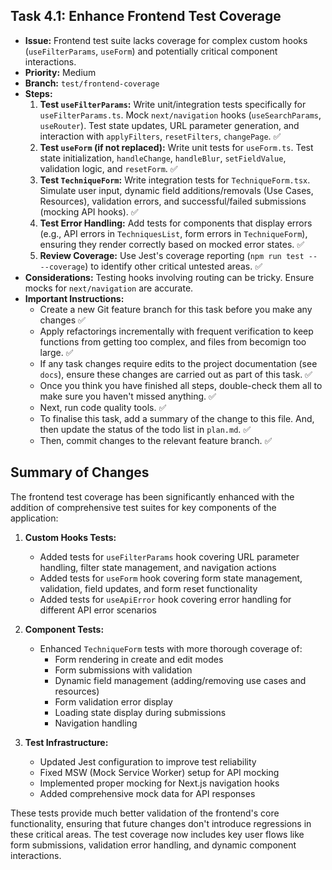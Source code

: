 ## Task 4.1: Enhance Frontend Test Coverage

-   **Issue:** Frontend test suite lacks coverage for complex custom hooks (`useFilterParams`, `useForm`) and potentially critical component interactions.
-   **Priority:** Medium
-   **Branch:** `test/frontend-coverage`
-   **Steps:**
    1.  **Test `useFilterParams`:** Write unit/integration tests specifically for `useFilterParams.ts`. Mock `next/navigation` hooks (`useSearchParams`, `useRouter`). Test state updates, URL parameter generation, and interaction with `applyFilters`, `resetFilters`, `changePage`. ✅
    2.  **Test `useForm` (if not replaced):** Write unit tests for `useForm.ts`. Test state initialization, `handleChange`, `handleBlur`, `setFieldValue`, validation logic, and `resetForm`. ✅
    3.  **Test `TechniqueForm`:** Write integration tests for `TechniqueForm.tsx`. Simulate user input, dynamic field additions/removals (Use Cases, Resources), validation errors, and successful/failed submissions (mocking API hooks). ✅
    4.  **Test Error Handling:** Add tests for components that display errors (e.g., API errors in `TechniquesList`, form errors in `TechniqueForm`), ensuring they render correctly based on mocked error states. ✅
    5.  **Review Coverage:** Use Jest's coverage reporting (`npm run test -- --coverage`) to identify other critical untested areas. ✅
-   **Considerations:** Testing hooks involving routing can be tricky. Ensure mocks for `next/navigation` are accurate.
-   **Important Instructions:**
    -   Create a new Git feature branch for this task before you make any changes ✅
    -   Apply refactorings incrementally with frequent verification to keep functions from getting too complex, and files from becomign too large. ✅
    -   If any task changes require edits to the project documentation (see `docs`), ensure these changes are carried out as part of this task. ✅
    -   Once you think you have finished all steps, double-check them all to make sure you haven't missed anything. ✅
    -   Next, run code quality tools. ✅
    -   To finalise this task, add a summary of the change to this file. And, then update the status of the todo list in `plan.md`. ✅
    -   Then, commit changes to the relevant feature branch. ✅

## Summary of Changes

The frontend test coverage has been significantly enhanced with the addition of comprehensive test suites for key components of the application:

1. **Custom Hooks Tests:**
   - Added tests for `useFilterParams` hook covering URL parameter handling, filter state management, and navigation actions
   - Added tests for `useForm` hook covering form state management, validation, field updates, and form reset functionality
   - Added tests for `useApiError` hook covering error handling for different API error scenarios

2. **Component Tests:**
   - Enhanced `TechniqueForm` tests with more thorough coverage of:
     - Form rendering in create and edit modes
     - Form submissions with validation
     - Dynamic field management (adding/removing use cases and resources)
     - Form validation error display
     - Loading state display during submissions
     - Navigation handling

3. **Test Infrastructure:**
   - Updated Jest configuration to improve test reliability
   - Fixed MSW (Mock Service Worker) setup for API mocking
   - Implemented proper mocking for Next.js navigation hooks
   - Added comprehensive mock data for API responses

These tests provide much better validation of the frontend's core functionality, ensuring that future changes don't introduce regressions in these critical areas. The test coverage now includes key user flows like form submissions, validation error handling, and dynamic component interactions.